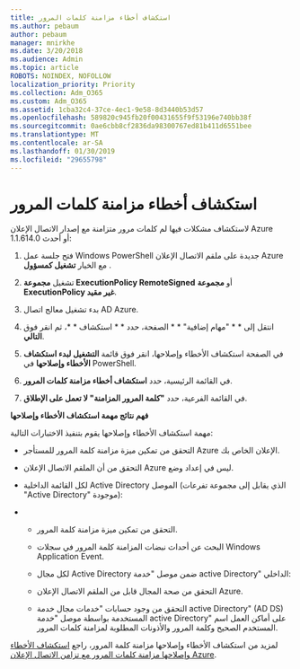 ```yaml
---
title: استكشاف أخطاء مزامنة كلمات المرور
ms.author: pebaum
author: pebaum
manager: mnirkhe
ms.date: 3/20/2018
ms.audience: Admin
ms.topic: article
ROBOTS: NOINDEX, NOFOLLOW
localization_priority: Priority
ms.collection: Adm_O365
ms.custom: Adm_O365
ms.assetid: 1cba32c4-37ce-4ec1-9e58-8d3440b53d57
ms.openlocfilehash: 589820c945fb20f00431655f9f53196e740bb38f
ms.sourcegitcommit: 0ae6cbb8cf2836da98300767ed81b411d6551bee
ms.translationtype: MT
ms.contentlocale: ar-SA
ms.lasthandoff: 01/30/2019
ms.locfileid: "29655798"
---
```

# <a name="troubleshoot-password-synchronization"></a>استكشاف أخطاء مزامنة كلمات المرور

لاستكشاف مشكلات فيها لم كلمات مرور متزامنة مع إصدار الاتصال الإعلان Azure 1.1.614.0 أو أحدث:
  
1. فتح جلسة عمل Windows PowerShell جديدة على ملقم الاتصال الإعلان Azure مع الخيار **تشغيل كمسؤول** . 
    
2. تشغيل **مجموعة ExecutionPolicy RemoteSigned** أو **مجموعة ExecutionPolicy غير مقيد**. 
    
3. بدء تشغيل معالج اتصال AD Azure.
    
4. انتقل إلى * * "مهام إضافية" * * الصفحة، حدد * * استكشاف * *، ثم انقر فوق **التالي**. 
    
5. في الصفحة استكشاف الأخطاء وإصلاحها، انقر فوق قائمة **التشغيل لبدء استكشاف الأخطاء وإصلاحها** في PowerShell. 
    
6. في القائمة الرئيسية، حدد **استكشاف أخطاء مزامنة كلمات المرور**. 
    
7. في القائمة الفرعية، حدد **"كلمة المرور المزامنة" لا تعمل على الإطلاق**. 
    
 **فهم نتائج مهمة استكشاف الأخطاء وإصلاحها**
  
مهمة استكشاف الأخطاء وإصلاحها يقوم بتنفيذ الاختبارات التالية:
  
- التحقق من تمكين ميزة مزامنة كلمة المرور للمستأجر Azure الإعلان الخاص بك.
    
- التحقق من أن الملقم الاتصال الإعلان Azure ليس في إعداد وضع.
    
- لكل القائمة الداخلية Active Directory الموصل (الذي يقابل إلى مجموعة تفرعات "Active Directory" موجودة):
    
- 
  - التحقق من تمكين ميزة مزامنة كلمة المرور.
    
  - البحث عن أحداث نبضات المزامنة كلمة المرور في سجلات Windows Application Event.
    
  - لكل مجال Active Directory ضمن موصل "خدمة active Directory" الداخلي:
    
  - التحقق من صحة المجال قابل من الملقم الاتصال الإعلان Azure.
    
  - التحقق من وجود حسابات "خدمات مجال خدمة active Directory" (AD DS) المستخدمة بواسطة موصل "خدمة active Directory" على أماكن العمل اسم المستخدم الصحيح وكلمة المرور والأذونات المطلوبة لمزامنة كلمات المرور.
    
لمزيد من استكشاف الأخطاء وإصلاحها مزامنة كلمة المرور، راجع [استكشاف الأخطاء وإصلاحها مزامنة كلمات المرور مع تزامن الاتصال الإعلان Azure](https://docs.microsoft.com/azure/active-directory/connect/active-directory-aadconnectsync-troubleshoot-password-synchronization).
  

